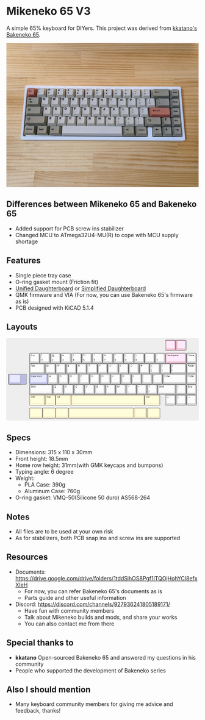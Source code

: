 # Mikeneko 65 V3

A simple 65% keyboard for DIYers. This project was derived from [kkatano's Bakeneko 65](https://github.com/kkatano/bakeneko-65).

![Mikeneko 65](./image/mikeneko-65.jpg)

## Differences between Mikeneko 65 and Bakeneko 65

- Added support for PCB screw ins stabilizer
- Changed MCU to ATmega32U4-MU(R) to cope with MCU supply shortage

## Features

- Single piece tray case
- O-ring gasket mount (Friction fit)
- [Unified Daughterboard](https://github.com/ai03-2725/Unified-Daughterboard) or [Simplified Daughterboard](https://github.com/kb-elmo/simplified-daughterboard)
- QMK firmware and VIA (For now, you can use Bakeneko 65's firmware as is)
- PCB designed with KiCAD 5.1.4

## Layouts

![Mikeneko 65 layouts](./image/keyboard-layout.png)

## Specs

- Dimensions: 315 x 110 x 30mm
- Front height: 18.5mm
- Home row height: 31mm(with GMK keycaps and bumpons)
- Typing angle: 6 degree
- Weight:
  - PLA Case: 390g
  - Aluminum Case: 760g
- O-ring gasket: VMQ-50(Silicone 50 duro) AS568-264

## Notes

- All files are to be used at your own risk
- As for stabilizers, both PCB snap ins and screw ins are supported

## Resources

- Documents: https://drive.google.com/drive/folders/1tddSihOS8Pgf1lTQOjHohYCl8efxXIeH
  - For now, you can refer Bakeneko 65's documents as is
  - Parts guide and other useful information
- Discord: https://discord.com/channels/927936241805189171/
  - Have fun with community members
  - Talk about Mikeneko builds and mods, and share your works
  - You can also contact me from there

## Special thanks to

- **kkatano** Open-sourced Bakeneko 65 and answered my questions in his community
- People who supported the development of Bakeneko series

## Also I should mention
- Many keyboard community members for giving me advice and feedback, thanks!

